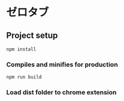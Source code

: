 # ゼロタブ

## Project setup
```
npm install
```

### Compiles and minifies for production
```
npm run build
```

### Load dist folder to chrome extension